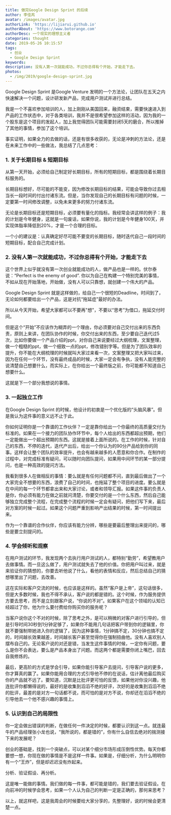 ```yaml
---
title: 做完Google Design Sprint 的后续
author: 李佳芮
avatar: /images/avatar.jpg
authorLink: 'https://lijiarui.github.io'
authorAbout: 'https://www.botorange.com'
authorDesc: 一个现实的理想主义者
categories: thought
date: 2019-05-26 10:15:57
tags: 
  - 创业
  - Google Design Sprint
keywords:
description: 没有人第一次就能成功，不过你总得有个开始，才能走下去。
photos:
  - /img/2019/google-design-sprint.jpg
---
```


Google Design Sprint 是Google Venture 发明的一个方法论，让团队在五天之内快速解决一个问题，设计研发新产品，完成用户测试并进行总结。

我是一个不喜欢参加培训的人，加上刚刚从美国回来，融资结束，需要快速进入到产品的工作状态中，对于各类培训，我并不是很希望参加这样的活动，因为我的一个股东是这个项目的发起人，加上我觉得团队可能需要封闭5天的磨合，所以推掉了其他的事情，参加了这个培训。

事实证明，如果全力的去做的话，还是有很多收获的，无论是冲刺的方法论，还是在未来工作中的一些做法，我总结了几点思考：

### 1. 关于长期目标 & 短期目标
从第一天开始，必须给自己制定好长期目标，所有的短期目标，都是围绕着长期目标服务的。

长期目标想好，尽可能的不能变，因为修改长期目标的结果，可能会导致你过去相当长一段时间的付出付诸东流。但是，当你发现自己的长期目标有问题的时候，一定要第一时间修改调整，以免未来更多的努力付诸东流。

无论是长期目标还是短期目标，必须要有量化的指标。我经常会讲这样的例子：我的计划是今年健身，这就是一句废话，如果你说，我的计划是今年健身100天，并实现体脂率降低到20%，才是一个合理的目标。

一个小的建议是：认真确定好尽可能不要变的长期目标，随时迭代自己一段时间的短期目标，配合自己完成计划。

### 2. 没有人第一次就能成功，不过你总得有个开始，才能走下去
这个世界上似乎就没有第一次创业就能成功的人，做产品也是一样的。伏尔泰说：“Perfect is the enemy of good”. 你以为自己在构建一个特别完美的事情，不如从现在开始落地，开始做，没有人可以只靠想，就创建一个伟大的产品。

Google Design Sprint 就是这样做的，给自己一个很短的Deadline，时间到了，无论如何都要给出一个产品，这是对抗“拖延症”最好的办法。

所以从今天开始，希望大家都可以不要再"想"，不要以“思考”为借口，拖延交付时间。

但是这个“开始”不应该作为糊弄的一个理由，你必须要对自己交付出来的东西负责，原则上来讲，在团队协作的时候，你交付出来的东西，至少要自己迭代过5次，比如你要做一个产品介绍的ppt，对你自己来说要经过大纲梳理，文案整理，做一个粗糙的ppt，做一个细致一点的ppt，修改错别字等。但是为了团队效率的提升，你不能在大纲梳理的时候就叫大家过来看一次，文案整理又把大家叫过来，因为在任何一个环节，没有最终成品的时候，大家一定会有争执，没有人能完整的说清楚自己想要什么，而实际上，在你给出一个最终版之前，你可能都不知道自己想要什么。

这就是下一个部分我想说的事情。

### 3. 一起独立工作
在Google Design Sprint 的时候，他设计的初衷是一个优化版的“头脑风暴”。但是我认为这件事的意义远不止于此。

你如何证明你是一个靠谱的工作伙伴？一定是靠你给出一个你最终的高质量交付为标准的。如果在一个接力的团队协作环节中，每个人给出的东西都超出预期，他们一定能做出一个超出预期的东西。这就是接着上面所说的。在工作的时候，针对自己的东西，不停的迭代，迭代产出后，给出一个你认为的90分产品给到你的同事。这样会让整个团队的效率提升，也会有越来越多的人愿意和你合作。在制作的过程中，对完成标准有疑问，可以随时向团队提问，如果用中间环节的某一部分提问，也是一种高效的提问方法。

我看到很多人在做相反的事情：要么就是有任何问题都不问，直到最后做出了一个大家完全不想要的东西，浪费了自己的时间，也拖延了整个项目的进度。要么就是在中间的每一个环节都拿出来和大家讨论，或者和领导汇报。如果这件事的负责人是你，你必须有能力在做之前就问清楚，你要交付的是一个什么东西，然后自己能够独立完成整个流程，在完成整个流程的时候一定会有疑问，把他们写下来，最后对方案的时候一起过。如果这个问题严重到影响产出结果的时候，第一时间提出来。

作为一个靠谱的合作伙伴，你应该有能力分辨，哪些是要最后整理出来提问的，哪些是要立刻提问的。

### 4. 学会倾听和观察
在用户测试的环节，我发现两个去执行用户测试的人，都特别“勤劳”，希望教用户去做事情。而一旦这么做了，用户测试就失去了他的价值。你把用户叫过来，就是来验证你的猜想的，你要去听他说了什么，看他的表情和反应，然后总结自己的猜想哪里出了问题，去改善。

这在实际和客户交流的时候，也应该是这样的。虽然“客户是上帝”，这句话很多，但是大多数时候，我也不得不承认，客户说的都是错的。这个时候，作为服务提供方要去思考，而不是立刻跟客户说，“你说的不对”。如果客户在这个领域的认知已经超过了你，他为什么要付费给你购买你的服务呢？

当客户说你这个不对的时候，除了思考之外，是可以稍微的对客户进行引导的，但是引导时间30秒到1分钟足够了，如果你不能用几句话把客户带到你的逻辑里，你就不要强制带她进入你的逻辑了，因为这种事情，1分钟搞不定，30分钟也搞不定的，时间越长效果越差，时间越长客户甚至觉得你在强制扭曲他。没有人喜欢别人摆布自己的。无论客户说的对还是错，当发生这件事情的时候，一定你有问题，要么是你不会表达，要么是产品本身出了问题。而这两个都是需要你闭上嘴巴，回去自我修炼的。

最后，更高阶的方式是学会引导，如果你能引导客户去提问，引导客户说的更多，你才算真的赢了。如果你能用合理的方式引导他不停的在说话，估计离他最后购买你的产品就不远了。要知道，沉默是比批评更可怕的反馈，如果他对你没兴趣，他连批评你都懒得说的，最好的是收集到滔滔不绝的好评，次好的是收集到滔滔不绝的批评，最差的是对方一句话都不说，而可怕的是对方不说，你却还在滔滔不绝的引导他去一个他不感兴趣的事情上。

### 5. 认识到自己的局限性
你一定会做出错误的判断，在做任何一件决定的时候，都要认识到这一点。就连最牛的产品经理张小龙也说，“我所说的，都是错的”，你有什么自信去绝对的揣测接下来的发展呢？

创业的基础是，找到一个突破点，可以对某个细分市场形成压倒性优势。每天你都要想一想，你现在做的事情是不是这样一件事。如果是，仔细分析，为什么明明你有一个“王炸”，但是却迟迟没有炸起来。

分析、验证假设、再分析。

这是唯一能做的事情。我们做的每一件事，都可能是错的，我们要去验证假设。在向前冲的时候学会思考，如果一个人认为自己的判断一定是正确的，那何来思考？


以上，就这样吧，这是我周会的时候要给大家分享的，先整理好，说的时候会更清楚一点。
